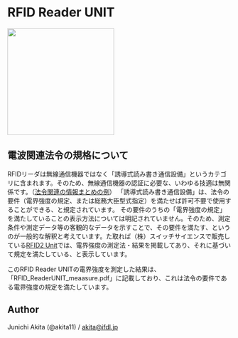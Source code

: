 # RFID Reader UNIT

<img src="https://github.com/akita11/RFID_ReaderUNIT/blob/main/RFID_ReaderUNIT" width="240px">


## 電波関連法令の規格について

RFIDリーダは無線通信機器ではなく「誘導式読み書き通信設備」というカテゴリに含まれます。そのため、無線通信機器の認証に必要な、いわゆる技適は無関係です。（[法令関連の情報まとめの例](http://dsas.blog.klab.org/archives/2018-04/52291765.html)）
「誘導式読み書き通信設備」は、法令の要件（電界強度の規定、または総務大臣型式指定）を満たせば許可不要で使用することができる、と規定されています。
その要件のうちの「電界強度の規定」を満たしていることの表示方法については明記されていません。そのため、測定条件や測定データ等の客観的なデータを示すことで、その要件を満たす、というのが一般的な解釈と考えています。た取れば（株）スイッチサイエンスで販売している[RFID2 Unit](https://www.switch-science.com/products/8301)では、電界強度の測定法・結果を掲載してあり、それに基づいて規定を満たしている、と表示しています。

このRFID Reader UNITの電界強度を測定した結果は、「RFID_ReaderUNIT_meaasure.pdf」に記載しており、これは法令の要件である電界強度の規定を満たしています。





## Author

Junichi Akita (@akita11) / akita@ifdl.jp
